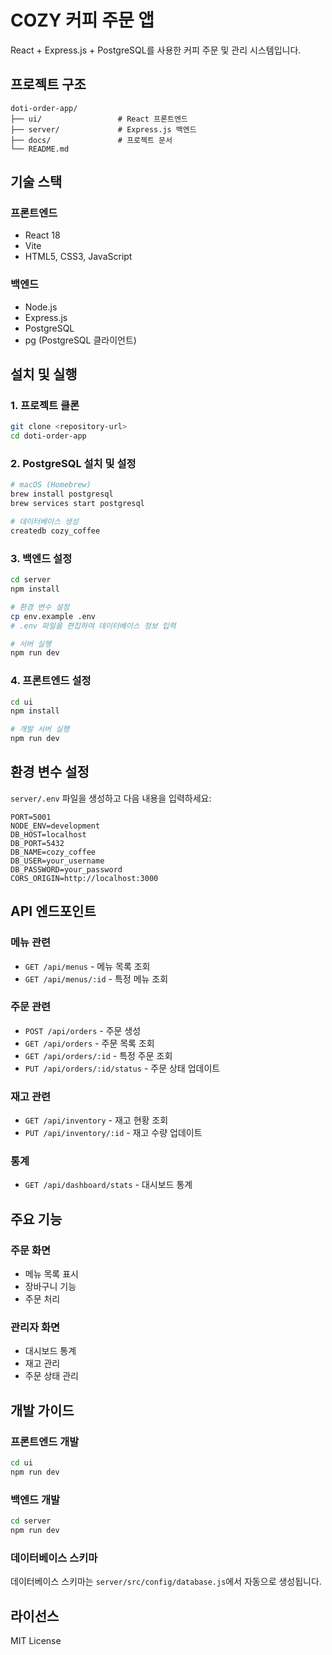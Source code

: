 # COZY 커피 주문 앱

React + Express.js + PostgreSQL를 사용한 커피 주문 및 관리 시스템입니다.

## 프로젝트 구조

```
doti-order-app/
├── ui/                 # React 프론트엔드
├── server/             # Express.js 백엔드
├── docs/               # 프로젝트 문서
└── README.md
```

## 기술 스택

### 프론트엔드
- React 18
- Vite
- HTML5, CSS3, JavaScript

### 백엔드
- Node.js
- Express.js
- PostgreSQL
- pg (PostgreSQL 클라이언트)

## 설치 및 실행

### 1. 프로젝트 클론
```bash
git clone <repository-url>
cd doti-order-app
```

### 2. PostgreSQL 설치 및 설정
```bash
# macOS (Homebrew)
brew install postgresql
brew services start postgresql

# 데이터베이스 생성
createdb cozy_coffee
```

### 3. 백엔드 설정
```bash
cd server
npm install

# 환경 변수 설정
cp env.example .env
# .env 파일을 편집하여 데이터베이스 정보 입력

# 서버 실행
npm run dev
```

### 4. 프론트엔드 설정
```bash
cd ui
npm install

# 개발 서버 실행
npm run dev
```

## 환경 변수 설정

`server/.env` 파일을 생성하고 다음 내용을 입력하세요:

```env
PORT=5001
NODE_ENV=development
DB_HOST=localhost
DB_PORT=5432
DB_NAME=cozy_coffee
DB_USER=your_username
DB_PASSWORD=your_password
CORS_ORIGIN=http://localhost:3000
```

## API 엔드포인트

### 메뉴 관련
- `GET /api/menus` - 메뉴 목록 조회
- `GET /api/menus/:id` - 특정 메뉴 조회

### 주문 관련
- `POST /api/orders` - 주문 생성
- `GET /api/orders` - 주문 목록 조회
- `GET /api/orders/:id` - 특정 주문 조회
- `PUT /api/orders/:id/status` - 주문 상태 업데이트

### 재고 관련
- `GET /api/inventory` - 재고 현황 조회
- `PUT /api/inventory/:id` - 재고 수량 업데이트

### 통계
- `GET /api/dashboard/stats` - 대시보드 통계

## 주요 기능

### 주문 화면
- 메뉴 목록 표시
- 장바구니 기능
- 주문 처리

### 관리자 화면
- 대시보드 통계
- 재고 관리
- 주문 상태 관리

## 개발 가이드

### 프론트엔드 개발
```bash
cd ui
npm run dev
```

### 백엔드 개발
```bash
cd server
npm run dev
```

### 데이터베이스 스키마
데이터베이스 스키마는 `server/src/config/database.js`에서 자동으로 생성됩니다.

## 라이선스

MIT License
